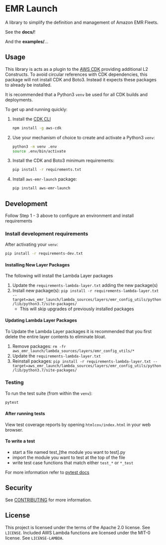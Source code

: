 # EMR Launch
A library to simplify the definition and management of Amazon EMR Fleets.

See the __docs/__!

And the __examples/__...

## Usage
This library is acts as a plugin to the [AWS CDK](https://aws.amazon.com/cdk/) providing additional L2 Constructs. 
To avoid circular references with CDK dependencies, this package will not install CDK and Boto3. Instead it expects 
these packages to already be installed. 

It is recommended that a Python3 `venv` be used for all CDK builds and deployments.

To get up and running quickly:

1. Install the [CDK CLI](https://docs.aws.amazon.com/cdk/latest/guide/getting_started.html)
   ```bash
   npm install -g aws-cdk
   ```

2. Use your mechanism of choice to create and activate a Python3 `venv`:
   ```bash
   python3 -m venv .env
   source .env/bin/activate
   ```

3. Install the CDK and Boto3 minimum requirements:
   ```bash
   pip install -r requirements.txt
   ```

4. Install `aws-emr-launch` package:
   ```bash
   pip install aws-emr-launch
   ```


## Development
Follow Step 1 - 3 above to configure an environment and install requirements

### Install development requirements
After activating your `venv`:
```bash
pip install -r requirements-dev.txt
```

#### Installing New Layer Packages
The following will install the Lambda Layer packages 
1. Update the `requirements-lambda-layer.txt` adding the new package(s)
2. Install new package(s): `pip install -r requirements-lambda-layer.txt --target=aws_emr_launch/lambda_sources/layers/emr_config_utils/python/lib/python3.7/site-packages/`
   - This will skip upgrades of previously installed packages

#### Updating Lambda Layer Packages
To Update the Lambda Layer packages it is recommended that you first delete the entire layer contents to eliminate bloat.
1. Remove packages: `rm -fr aws_emr_launch/lambda_sources/layers/emr_config_utils/*`
2. Update the `requirements-lambda-layer.txt`
3. Reinstall packages: `pip install -r requirements-lambda-layer.txt --target=aws_emr_launch/lambda_sources/layers/emr_config_utils/python/lib/python3.7/site-packages/`


### Testing
To run the test suite (from within the `venv`):
```bash
pytest
```

#### After running tests
View test coverage reports by opening `htmlcov/index.html` in your web browser.

#### To write a test
* start a file named test_[the module you want to test].py
* import the module you want to test at the top of the file
* write test case functions that match either `test_*` or `*_test`

For more information refer to [pytest docs](https://docs.pytest.org/en/latest/getting-started.html)


## Security

See [CONTRIBUTING](CONTRIBUTING.md#security-issue-notifications) for more information.

## License

This project is licensed under the terms of the Apache 2.0 license. See `LICENSE`.
Included AWS Lambda functions are licensed under the MIT-0 license. See `LICENSE-LAMBDA`.
